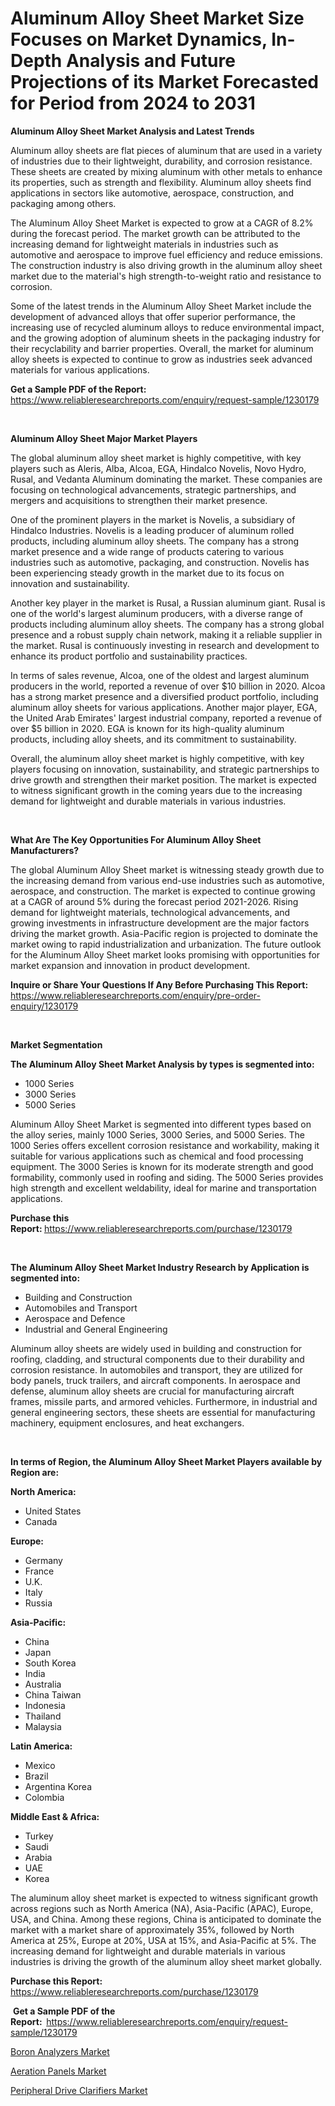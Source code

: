 <p><h1>Aluminum Alloy Sheet Market Size Focuses on Market Dynamics, In-Depth Analysis and Future Projections of its Market Forecasted for Period from 2024 to 2031</h1></p><p><strong>Aluminum Alloy Sheet Market Analysis and Latest Trends</strong></p>
<p><p>Aluminum alloy sheets are flat pieces of aluminum that are used in a variety of industries due to their lightweight, durability, and corrosion resistance. These sheets are created by mixing aluminum with other metals to enhance its properties, such as strength and flexibility. Aluminum alloy sheets find applications in sectors like automotive, aerospace, construction, and packaging among others.</p><p>The Aluminum Alloy Sheet Market is expected to grow at a CAGR of 8.2% during the forecast period. The market growth can be attributed to the increasing demand for lightweight materials in industries such as automotive and aerospace to improve fuel efficiency and reduce emissions. The construction industry is also driving growth in the aluminum alloy sheet market due to the material's high strength-to-weight ratio and resistance to corrosion.</p><p>Some of the latest trends in the Aluminum Alloy Sheet Market include the development of advanced alloys that offer superior performance, the increasing use of recycled aluminum alloys to reduce environmental impact, and the growing adoption of aluminum sheets in the packaging industry for their recyclability and barrier properties. Overall, the market for aluminum alloy sheets is expected to continue to grow as industries seek advanced materials for various applications.</p></p>
<p><strong>Get a Sample PDF of the Report:&nbsp;</strong> <a href="https://www.reliableresearchreports.com/enquiry/request-sample/1230179">https://www.reliableresearchreports.com/enquiry/request-sample/1230179</a></p>
<p>&nbsp;</p>
<p><strong>Aluminum Alloy Sheet Major Market Players</strong></p>
<p><p>The global aluminum alloy sheet market is highly competitive, with key players such as Aleris, Alba, Alcoa, EGA, Hindalco Novelis, Novo Hydro, Rusal, and Vedanta Aluminum dominating the market. These companies are focusing on technological advancements, strategic partnerships, and mergers and acquisitions to strengthen their market presence.</p><p>One of the prominent players in the market is Novelis, a subsidiary of Hindalco Industries. Novelis is a leading producer of aluminum rolled products, including aluminum alloy sheets. The company has a strong market presence and a wide range of products catering to various industries such as automotive, packaging, and construction. Novelis has been experiencing steady growth in the market due to its focus on innovation and sustainability.</p><p>Another key player in the market is Rusal, a Russian aluminum giant. Rusal is one of the world's largest aluminum producers, with a diverse range of products including aluminum alloy sheets. The company has a strong global presence and a robust supply chain network, making it a reliable supplier in the market. Rusal is continuously investing in research and development to enhance its product portfolio and sustainability practices.</p><p>In terms of sales revenue, Alcoa, one of the oldest and largest aluminum producers in the world, reported a revenue of over $10 billion in 2020. Alcoa has a strong market presence and a diversified product portfolio, including aluminum alloy sheets for various applications. Another major player, EGA, the United Arab Emirates' largest industrial company, reported a revenue of over $5 billion in 2020. EGA is known for its high-quality aluminum products, including alloy sheets, and its commitment to sustainability.</p><p>Overall, the aluminum alloy sheet market is highly competitive, with key players focusing on innovation, sustainability, and strategic partnerships to drive growth and strengthen their market position. The market is expected to witness significant growth in the coming years due to the increasing demand for lightweight and durable materials in various industries.</p></p>
<p>&nbsp;</p>
<p><strong>What Are The Key Opportunities For Aluminum Alloy Sheet Manufacturers?</strong></p>
<p><p>The global Aluminum Alloy Sheet market is witnessing steady growth due to the increasing demand from various end-use industries such as automotive, aerospace, and construction. The market is expected to continue growing at a CAGR of around 5% during the forecast period 2021-2026. Rising demand for lightweight materials, technological advancements, and growing investments in infrastructure development are the major factors driving the market growth. Asia-Pacific region is projected to dominate the market owing to rapid industrialization and urbanization. The future outlook for the Aluminum Alloy Sheet market looks promising with opportunities for market expansion and innovation in product development.</p></p>
<p><strong>Inquire or Share Your Questions If Any Before Purchasing This Report:</strong> <a href="https://www.reliableresearchreports.com/enquiry/pre-order-enquiry/1230179">https://www.reliableresearchreports.com/enquiry/pre-order-enquiry/1230179</a></p>
<p>&nbsp;</p>
<p><strong>Market Segmentation</strong></p>
<p><strong>The Aluminum Alloy Sheet Market Analysis by types is segmented into:</strong></p>
<p><ul><li>1000 Series</li><li>3000 Series</li><li>5000 Series</li></ul></p>
<p><p>Aluminum Alloy Sheet Market is segmented into different types based on the alloy series, mainly 1000 Series, 3000 Series, and 5000 Series. The 1000 Series offers excellent corrosion resistance and workability, making it suitable for various applications such as chemical and food processing equipment. The 3000 Series is known for its moderate strength and good formability, commonly used in roofing and siding. The 5000 Series provides high strength and excellent weldability, ideal for marine and transportation applications.</p></p>
<p><strong>Purchase this Report:&nbsp;</strong><a href="https://www.reliableresearchreports.com/purchase/1230179">https://www.reliableresearchreports.com/purchase/1230179</a></p>
<p>&nbsp;</p>
<p><strong>The Aluminum Alloy Sheet Market Industry Research by Application is segmented into:</strong></p>
<p><ul><li>Building and Construction</li><li>Automobiles and Transport</li><li>Aerospace and Defence</li><li>Industrial and General Engineering</li></ul></p>
<p><p>Aluminum alloy sheets are widely used in building and construction for roofing, cladding, and structural components due to their durability and corrosion resistance. In automobiles and transport, they are utilized for body panels, truck trailers, and aircraft components. In aerospace and defense, aluminum alloy sheets are crucial for manufacturing aircraft frames, missile parts, and armored vehicles. Furthermore, in industrial and general engineering sectors, these sheets are essential for manufacturing machinery, equipment enclosures, and heat exchangers.</p></p>
<p>&nbsp;</p>
<p><strong>In terms of Region, the Aluminum Alloy Sheet Market Players available by Region are:</strong></p>
<p>
    <p> <strong> North America: </strong>
        <ul>
            <li>United States</li>
            <li>Canada</li>
        </ul>
        </p> 
    <p> <strong> Europe: </strong>
        <ul>
            <li>Germany</li>
            <li>France</li>
            <li>U.K.</li>
            <li>Italy</li>
            <li>Russia</li>
        </ul>
        </p> 
    <p> <strong> Asia-Pacific: </strong>
        <ul>
            <li>China</li>
            <li>Japan</li>
            <li>South Korea</li>
            <li>India</li>
            <li>Australia</li>
            <li>China Taiwan</li>
            <li>Indonesia</li>
            <li>Thailand</li>
            <li>Malaysia</li>
        </ul>
        </p> 
    <p> <strong> Latin America: </strong>
        <ul>
            <li>Mexico</li>
            <li>Brazil</li>
            <li>Argentina Korea</li>
            <li>Colombia</li>
        </ul>
        </p> 
    <p> <strong> Middle East & Africa: </strong>
        <ul>
            <li>Turkey</li>
            <li>Saudi</li>
            <li>Arabia</li>
            <li>UAE</li>
            <li>Korea</li>
        </ul>
    </p>
    </p>
<p><p>The aluminum alloy sheet market is expected to witness significant growth across regions such as North America (NA), Asia-Pacific (APAC), Europe, USA, and China. Among these regions, China is anticipated to dominate the market with a market share of approximately 35%, followed by North America at 25%, Europe at 20%, USA at 15%, and Asia-Pacific at 5%. The increasing demand for lightweight and durable materials in various industries is driving the growth of the aluminum alloy sheet market globally.</p></p>
<p><strong>Purchase this Report: </strong><a href="https://www.reliableresearchreports.com/purchase/1230179">https://www.reliableresearchreports.com/purchase/1230179</a></p>
<p>&nbsp;<strong>Get a Sample PDF of the Report:&nbsp;&nbsp;</strong><a href="https://www.reliableresearchreports.com/enquiry/request-sample/1230179">https://www.reliableresearchreports.com/enquiry/request-sample/1230179</a></p>
<p><strong></strong></p>
<p><p><a href="https://view.publitas.com/reportprime-1/boron-analyzers-market-research-report-the-key-to-successful-business-strategy-forecasted-for-period-from-2023-2030/">Boron Analyzers Market</a></p><p><a href="https://view.publitas.com/reportprime-1/aeration-panels-market-size-share-trends-analysis-report-by-application-regional-outlook-competitive-strategies-and-segment-forecasts-2023-2030/">Aeration Panels Market</a></p><p><a href="https://view.publitas.com/reportprime-1/peripheral-drive-clarifiers-market-research-report-unlocks-analysis-on-the-market-financial-status-market-size-and-market-revenue-upto-2030/">Peripheral Drive Clarifiers Market</a></p></p>
